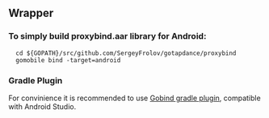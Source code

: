 ##  Wrapper
### To simply build proxybind.aar library for Android:
```
  cd ${GOPATH}/src/github.com/SergeyFrolov/gotapdance/proxybind
  gomobile bind -target=android
```
### Gradle Plugin
For convinience it is recommended to use [Gobind gradle plugin](https://godoc.org/golang.org/x/mobile/cmd/gomobile#hdr-Gobind_gradle_plugin), compatible with Android Studio.
